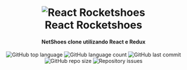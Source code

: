 <h1 align="center">
    <img alt="React Rocketshoes" src="https://res.cloudinary.com/andersonsts/image/upload/v1584465234/shoes_aez8ud.png" />
    <br />
    React Rocketshoes
</h1>

<h4 align="center">
  NetShoes clone utilizando React e Redux
</h4>

<p align="center">
  <img alt="GitHub top language" src="https://img.shields.io/github/languages/top/andersonsts/react-rocketshoes">

  <img alt="GitHub language count" src="https://img.shields.io/github/languages/count/andersonsts/react-rocketshoes">

  <img alt="GitHub last commit" src="https://img.shields.io/github/last-commit/andersonsts/react-rocketshoes">

  <img alt="GitHub repo size" src="https://img.shields.io/github/repo-size/andersonsts/react-rocketshoes">  

  <img alt="Repository issues" src="https://img.shields.io/github/issues/andersonsts/react-rocketshoes">
</p>

